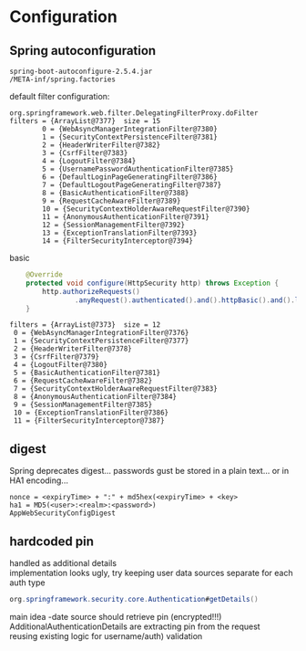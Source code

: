 Configuration
=

Spring autoconfiguration
-
```
spring-boot-autoconfigure-2.5.4.jar
/META-inf/spring.factories
```

default filter configuration:
```
org.springframework.web.filter.DelegatingFilterProxy.doFilter
filters = {ArrayList@7377}  size = 15
        0 = {WebAsyncManagerIntegrationFilter@7380}
        1 = {SecurityContextPersistenceFilter@7381}
        2 = {HeaderWriterFilter@7382}
        3 = {CsrfFilter@7383}
        4 = {LogoutFilter@7384}
        5 = {UsernamePasswordAuthenticationFilter@7385}
        6 = {DefaultLoginPageGeneratingFilter@7386}
        7 = {DefaultLogoutPageGeneratingFilter@7387}
        8 = {BasicAuthenticationFilter@7388}
        9 = {RequestCacheAwareFilter@7389}
        10 = {SecurityContextHolderAwareRequestFilter@7390}
        11 = {AnonymousAuthenticationFilter@7391}
        12 = {SessionManagementFilter@7392}
        13 = {ExceptionTranslationFilter@7393}
        14 = {FilterSecurityInterceptor@7394} 
```

basic
```java
    @Override
    protected void configure(HttpSecurity http) throws Exception {
        http.authorizeRequests()
                .anyRequest().authenticated().and().httpBasic().and().logout();
    }
```
```
filters = {ArrayList@7373}  size = 12
 0 = {WebAsyncManagerIntegrationFilter@7376} 
 1 = {SecurityContextPersistenceFilter@7377} 
 2 = {HeaderWriterFilter@7378} 
 3 = {CsrfFilter@7379} 
 4 = {LogoutFilter@7380} 
 5 = {BasicAuthenticationFilter@7381} 
 6 = {RequestCacheAwareFilter@7382} 
 7 = {SecurityContextHolderAwareRequestFilter@7383} 
 8 = {AnonymousAuthenticationFilter@7384} 
 9 = {SessionManagementFilter@7385} 
 10 = {ExceptionTranslationFilter@7386} 
 11 = {FilterSecurityInterceptor@7387} 
```

digest
-
Spring deprecates digest... passwords gust be stored in a plain text... or in HA1 encoding...
```
nonce = <expiryTime> + ":" + md5hex(<expiryTime> + <key>
ha1 = MD5(<user>:<realm>:<password>)
AppWebSecurityConfigDigest
```

hardcoded pin
-
handled as additional details   
implementation looks ugly, try keeping user data sources separate for each auth type
```java
org.springframework.security.core.Authentication#getDetails()
```
main idea -date source should retrieve pin (encrypted!!!)  
AdditionalAuthenticationDetails are extracting pin from the request  
reusing existing logic for username/auth) validation

